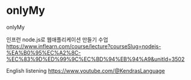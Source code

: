 # onlyMy
onlyMy


인프런 node.js로 웹애플리케이션 만들기 수업
https://www.inflearn.com/course/lecture?courseSlug=nodejs-%EA%B0%95%EC%A2%8C-%EC%83%9D%ED%99%9C%EC%BD%94%EB%94%A9&unitId=3502


English listening 
https://www.youtube.com/@KendrasLanguage
